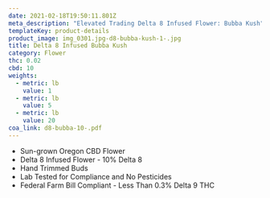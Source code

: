 ```yaml
---
date: 2021-02-18T19:50:11.801Z
meta_description: "Elevated Trading Delta 8 Infused Flower: Bubba Kush"
templateKey: product-details
product_image: img_0301.jpg-d8-bubba-kush-1-.jpg
title: Delta 8 Infused Bubba Kush
category: Flower
thc: 0.02
cbd: 10
weights:
  - metric: lb
    value: 1
  - metric: lb
    value: 5
  - metric: lb
    value: 20
coa_link: d8-bubba-10-.pdf
---
```



* Sun-grown Oregon CBD Flower
* Delta 8 Infused Flower - 10% Delta 8
* Hand Trimmed Buds
* Lab Tested for Compliance and No Pesticides
* Federal Farm Bill Compliant - Less Than 0.3% Delta 9 THC